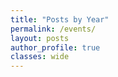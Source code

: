```yaml
---
title: "Posts by Year"
permalink: /events/
layout: posts
author_profile: true
classes: wide
---
```

